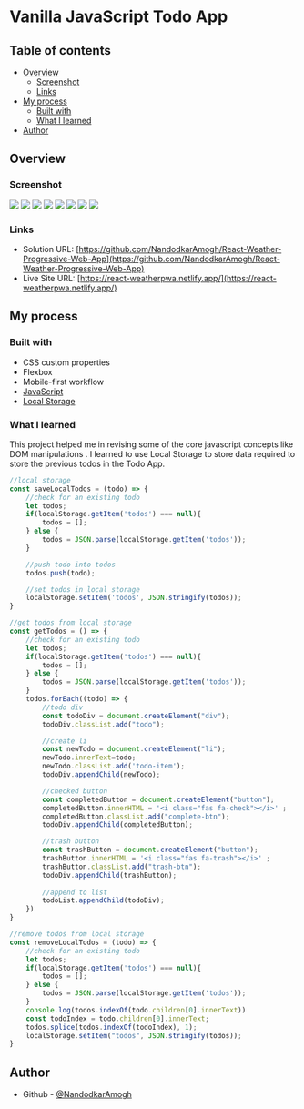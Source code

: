 # Vanilla JavaScript Todo App

## Table of contents

- [Overview](#overview)
  - [Screenshot](#screenshot)
  - [Links](#links)
- [My process](#my-process)
  - [Built with](#built-with)
  - [What I learned](#what-i-learned)
- [Author](#author)



## Overview

### Screenshot

![](./images/img1_desktop.png)
![](./images/img1_mobile.png)
![](./images/img2_desktop.png)
![](./images/img2_mobile.png)
![](./images/img3_desktop.png)
![](./images/img3_mobile.png)
![](./images/img4_desktop.png)
![](./images/img4_mobile.png)

### Links

- Solution URL: [https://github.com/NandodkarAmogh/React-Weather-Progressive-Web-App](https://github.com/NandodkarAmogh/React-Weather-Progressive-Web-App)
- Live Site URL: [https://react-weatherpwa.netlify.app/](https://react-weatherpwa.netlify.app/)

## My process

### Built with

- CSS custom properties
- Flexbox
- Mobile-first workflow
- [JavaScript](https://www.javascript.com/)
- [Local Storage](https://developer.mozilla.org/en-US/docs/Web/API/Window/localStorage)
### What I learned

This project helped me in revising some of the core javascript concepts like DOM manipulations . I learned to use Local Storage to store data required to store the previous todos in the Todo App.

```js
//local storage
const saveLocalTodos = (todo) => {
    //check for an existing todo
    let todos;
    if(localStorage.getItem('todos') === null){
        todos = [];
    } else {
        todos = JSON.parse(localStorage.getItem('todos'));
    }

    //push todo into todos
    todos.push(todo);

    //set todos in local storage
    localStorage.setItem('todos', JSON.stringify(todos));
}

//get todos from local storage 
const getTodos = () => {
    //check for an existing todo
    let todos;
    if(localStorage.getItem('todos') === null){
        todos = [];
    } else {
        todos = JSON.parse(localStorage.getItem('todos'));
    }
    todos.forEach((todo) => {
        //todo div
        const todoDiv = document.createElement("div");
        todoDiv.classList.add("todo");

        //create li
        const newTodo = document.createElement("li");
        newTodo.innerText=todo;
        newTodo.classList.add('todo-item');
        todoDiv.appendChild(newTodo);

        //checked button
        const completedButton = document.createElement("button");
        completedButton.innerHTML = '<i class="fas fa-check"></i>' ;
        completedButton.classList.add("complete-btn");
        todoDiv.appendChild(completedButton);

        //trash button
        const trashButton = document.createElement("button");
        trashButton.innerHTML = '<i class="fas fa-trash"></i>' ;
        trashButton.classList.add("trash-btn");
        todoDiv.appendChild(trashButton);
        
        //append to list
        todoList.appendChild(todoDiv);
    })
}

//remove todos from local storage 
const removeLocalTodos = (todo) => {
    //check for an existing todo
    let todos;
    if(localStorage.getItem('todos') === null){
        todos = [];
    } else {
        todos = JSON.parse(localStorage.getItem('todos'));
    }
    console.log(todos.indexOf(todo.children[0].innerText))
    const todoIndex = todo.children[0].innerText;
    todos.splice(todos.indexOf(todoIndex), 1);
    localStorage.setItem("todos", JSON.stringify(todos));
}
```
## Author

- Github - [@NandodkarAmogh](https://github.com/NandodkarAmogh)





